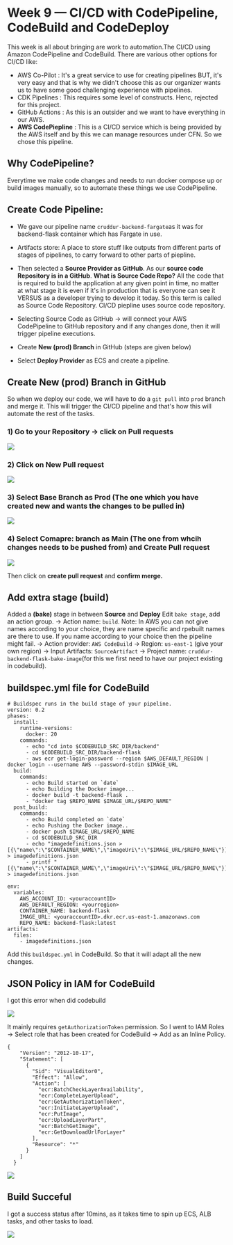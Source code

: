 # Week 9 — CI/CD with CodePipeline, CodeBuild and CodeDeploy

This week is all about bringing are work to automation.The CI/CD using Amazon CodePipeline and CodeBuild. There are various other options for CI/CD like: 
- AWS Co-Pilot : It's a great service to use for creating pipelines BUT, it's very easy and that is why we didn't choose this as our organizer wants us to have some good challenging experience with pipelines.
- CDK Pipelines : This requires some level of constructs. Henc, rejected for this project.
- GitHub Actions : As this is an outsider and we want to have everything in our AWS.
- **AWS CodePiepline** : This is a CI/CD service which is being provided by the AWS itself and by this we can manage resources under CFN. So we chose this pipeline.

## Why CodePipeline?
Everytime we make code changes and needs to run docker compose up or build images manually, so to automate these things we use CodePipeline.

## Create Code Pipeline:
- We gave our pipeline name `cruddur-backend-fargate`as it was for backend-flask container which has Fargate in use.
- Artifacts store: A place to store stuff like outputs from different parts of stages of pipelines, to carry forward to other parts of piepline.
- Then selected a **Source Provider as GitHub**. As our **source code Repository is in a GitHub**. 
  **What is Source Code Repo?** 
  All the code that is required to build the application at any given point in time, no matter at what stage it is even if it's in production that is everyone can see it VERSUS as a developer trying to develop it today. So this term is called as Source Code Repository. CI/CD piepline uses source code repository.
  
-  Selecting Source Code as GitHub -> will connect your AWS CodePipeline to GitHub repository and if any changes done, then it will trigger pipeline executions.
-  Create **New (prod) Branch** in GitHub (steps are given below)
- Select **Deploy Provider** as ECS and create a pipeline.

## Create New (prod) Branch in GitHub
So when we deploy our code, we will have to do a `git pull` into `prod` branch and merge it. This will trigger the CI/CD pipeline and that's how this will automate the rest of the tasks.

### 1) Go to your Repository -> click on Pull requests

![](https://github.com/krunalijain/aws-bootcamp-cruddur-2023/assets/115455157/c898eb00-f0df-428e-b8b2-6eb76f018af0)


### 2) Click on New Pull request

![](https://github.com/krunalijain/aws-bootcamp-cruddur-2023/assets/115455157/b2548bb7-3dd8-4f30-a19b-0a9b35f39107)


### 3) Select Base Branch as Prod (The one which you have created new and wants the changes to be pulled in)

![](https://github.com/krunalijain/aws-bootcamp-cruddur-2023/assets/115455157/0f7cbf4d-5ea9-4338-84c1-f3e393300741)


### 4) Select Comapre: branch as Main (The one from whcih changes needs to be pushed from) and Create Pull request

![](https://github.com/krunalijain/aws-bootcamp-cruddur-2023/assets/115455157/a01ace75-11c5-4773-b213-73873f87e4d6)

Then click on **create pull request** and **confirm merge.** 

## Add extra stage (build)
Added a **(bake)** stage in between **Source** and **Deploy** 
Edit `bake stage`, add an action group.
-> Action name: `build`. 
Note: In AWS you can not give names according to your choice, they are name specific and rpebuilt names are there to use. If you name according to your choice then the pipeline might fail.
-> Action provider: `AWS CodeBuild`
-> Region: `us-east-1` (give your own region)
-> Input Artifacts: `SourceArtifact`
-> Project name: `cruddur-backend-flask-bake-image`(for this we first need to have our project existing in codebuild).

## buildspec.yml file for CodeBuild
```
# Buildspec runs in the build stage of your pipeline.
version: 0.2
phases:
  install:
    runtime-versions:
      docker: 20
    commands:
      - echo "cd into $CODEBUILD_SRC_DIR/backend"
      - cd $CODEBUILD_SRC_DIR/backend-flask
      - aws ecr get-login-password --region $AWS_DEFAULT_REGION | docker login --username AWS --password-stdin $IMAGE_URL
  build:
    commands:
      - echo Build started on `date`
      - echo Building the Docker image...          
      - docker build -t backend-flask .
      - "docker tag $REPO_NAME $IMAGE_URL/$REPO_NAME"
  post_build:
    commands:
      - echo Build completed on `date`
      - echo Pushing the Docker image..
      - docker push $IMAGE_URL/$REPO_NAME
      - cd $CODEBUILD_SRC_DIR
      - echo "imagedefinitions.json > [{\"name\":\"$CONTAINER_NAME\",\"imageUri\":\"$IMAGE_URL/$REPO_NAME\"}]" > imagedefinitions.json
      - printf "[{\"name\":\"$CONTAINER_NAME\",\"imageUri\":\"$IMAGE_URL/$REPO_NAME\"}]" > imagedefinitions.json

env:
  variables:
    AWS_ACCOUNT_ID: <youraccountID>
    AWS_DEFAULT_REGION: <yourregion>
    CONTAINER_NAME: backend-flask
    IMAGE_URL: <youraccountID>.dkr.ecr.us-east-1.amazonaws.com
    REPO_NAME: backend-flask:latest
artifacts:
  files:
    - imagedefinitions.json
```

Add this `buildspec.yml` in CodeBuild. So that it will adapt all the new changes.

## JSON Policy in IAM for CodeBuild
I got this error when did codebuild

![](https://github.com/krunalijain/aws-bootcamp-cruddur-2023/assets/115455157/05d8da33-fd6f-453c-97fc-2cf8d5a317a0)

It mainly requires `getAuthorizationToken` permission. So I went to IAM Roles -> Select role that has been created for CodeBuild -> Add as an Inline Policy.
```
{
    "Version": "2012-10-17",
    "Statement": [
      {
        "Sid": "VisualEditor0",
        "Effect": "Allow",
        "Action": [
          "ecr:BatchCheckLayerAvailability",
          "ecr:CompleteLayerUpload",
          "ecr:GetAuthorizationToken",
          "ecr:InitiateLayerUpload",
          "ecr:PutImage",
          "ecr:UploadLayerPart",
          "ecr:BatchGetImage",
          "ecr:GetDownloadUrlForLayer"
        ],
        "Resource": "*"
      }
    ]
  }
  ```
  
 ![](https://github.com/krunalijain/aws-bootcamp-cruddur-2023/assets/115455157/2910e720-caeb-433f-832e-ad06d2e3c72a)
 
 ## Build Succeful
 I got a success status after 10mins, as it takes time to spin up ECS, ALB tasks, and other tasks to load.
 
 ![](https://github.com/krunalijain/aws-bootcamp-cruddur-2023/assets/115455157/6e02f005-15f0-4838-bfc5-e273a3a54dee)













  
